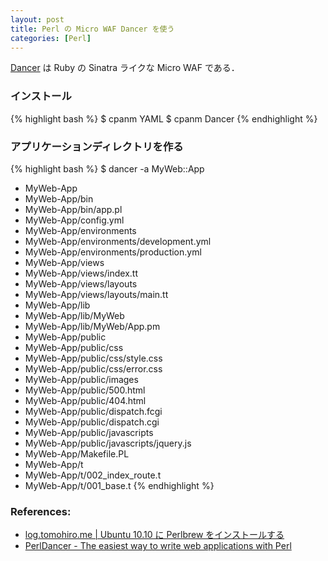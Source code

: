 ```yaml
---
layout: post
title: Perl の Micro WAF Dancer を使う
categories: [Perl]
---
```


[Dancer](http://perldancer.org/) は Ruby の Sinatra ライクな Micro WAF である．


### インストール

{% highlight bash %}
$ cpanm YAML
$ cpanm Dancer
{% endhighlight %}


### アプリケーションディレクトリを作る

{% highlight bash %}
$ dancer -a MyWeb::App
+ MyWeb-App
+ MyWeb-App/bin
+ MyWeb-App/bin/app.pl
+ MyWeb-App/config.yml
+ MyWeb-App/environments
+ MyWeb-App/environments/development.yml
+ MyWeb-App/environments/production.yml
+ MyWeb-App/views
+ MyWeb-App/views/index.tt
+ MyWeb-App/views/layouts
+ MyWeb-App/views/layouts/main.tt
+ MyWeb-App/lib
+ MyWeb-App/lib/MyWeb
+ MyWeb-App/lib/MyWeb/App.pm
+ MyWeb-App/public
+ MyWeb-App/public/css
+ MyWeb-App/public/css/style.css
+ MyWeb-App/public/css/error.css
+ MyWeb-App/public/images
+ MyWeb-App/public/500.html
+ MyWeb-App/public/404.html
+ MyWeb-App/public/dispatch.fcgi
+ MyWeb-App/public/dispatch.cgi
+ MyWeb-App/public/javascripts
+ MyWeb-App/public/javascripts/jquery.js
+ MyWeb-App/Makefile.PL
+ MyWeb-App/t
+ MyWeb-App/t/002_index_route.t
+ MyWeb-App/t/001_base.t
{% endhighlight %}

### References:

- [log.tomohiro.me | Ubuntu 10.10 に Perlbrew をインストールする](http://log.tomohiro.me/entries/installing-perlbrew-on-ubuntu10.10) 
- [PerlDancer - The easiest way to write web applications with Perl](http://perldancer.org/)

